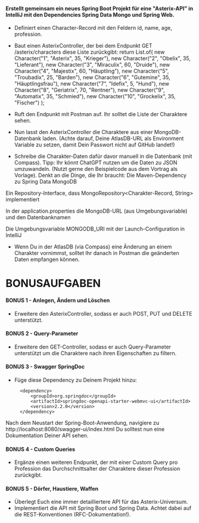 #### Erstellt gemeinsam ein neues Spring Boot Projekt für eine "Asterix-API" in IntelliJ mit den Dependencies Spring Data Mongo und Spring Web.

* Definiert einen Character-Record mit den Feldern id, name, age, profession.
* Baut einen AsterixController, der bei dem Endpunkt GET /asterix/characters diese Liste zurückgibt:
return List.of(
new Character("1", "Asterix", 35, "Krieger"),
new Character("2", "Obelix", 35, "Lieferant"),
new Character("3", "Miraculix", 60, "Druide"),
new Character("4", "Majestix", 60, "Häuptling"),
new Character("5", "Troubadix", 25, "Barden"),
new Character("6", "Gutemine", 35, "Häuptlingsfrau"),
new Character("7", "Idefix", 5, "Hund"),
new Character("8", "Geriatrix", 70, "Rentner"),
new Character("9", "Automatix", 35, "Schmied"),
new Character("10", "Grockelix", 35, "Fischer")
);

* Ruft den Endpunkt mit Postman auf. Ihr solltet die Liste der Charaktere sehen.
* Nun lasst den AsterixController die Charaktere aus einer MongoDB-Datenbank laden. (Achte darauf, Deine AtlasDB-URL als Environment Variable zu setzen, damit Dein Passwort nicht auf GitHub landet!)
* Schreibe die Charakter-Daten dafür davor manuell in die Datenbank (mit Compass). Tipp: Ihr könnt ChatGPT nutzen um die Daten zu JSON umzuwandeln.
  (Nutzt gerne den Beispielcode aus dem Vortrag als Vorlage). Denkt an die Dinge, die Ihr braucht:
Die Maven-Dependency zu Spring Data MongoDB

Ein Repository-Interface, dass MongoRepository<Charakter-Record, String> implementiert

In der application.properties die MongoDB-URL (aus Umgebungsvariable) und den Datenbanknamen

Die Umgebungsvariable MONGODB_URI mit der Launch-Configuration in IntelliJ


* Wenn Du in der AtlasDB (via Compass) eine Änderung an einem Charakter vornimmst, solltet Ihr danach in Postman die geänderten Daten empfangen können.

# BONUSAUFGABEN

#### BONUS 1 - Anlegen, Ändern und Löschen
* Erweitere den AsterixController, sodass er auch POST, PUT und DELETE unterstützt.

#### BONUS 2 - Query-Parameter
* Erweitere den GET-Controller, sodass er auch Query-Parameter unterstützt um die Charaktere nach ihren Eigenschaften zu filtern.

#### BONUS 3 - Swagger SpringDoc
* Füge diese Dependency zu Deinem Projekt hinzu:

		<dependency>
			<groupId>org.springdoc</groupId>
			<artifactId>springdoc-openapi-starter-webmvc-ui</artifactId>
			<version>2.2.0</version>
		</dependency>

Nach dem Neustart der Spring-Boot-Anwendung, navigiere zu http://localhost:8080/swagger-ui/index.html
Du solltest nun eine Dokumentation Deiner API sehen.

#### BONUS 4 - Custom Queries
* Ergänze einen weiteren Endpunkt, der mit einer Custom Query pro Profession das Durchschnittsalter der Charaktere dieser Profession zurückgibt.

#### BONUS 5 - Dörfer, Haustiere, Waffen
* Überlegt Euch eine immer detailliertere API für das Asterix-Universum. 
* Implementiert die API mit Spring Boot und Spring Data. Achtet dabei auf die REST-Konventionen (RFC-Dokumentation!).


